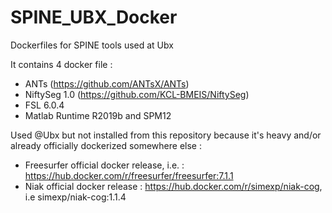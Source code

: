 # SPINE_UBX_Docker
Dockerfiles for SPINE tools used at Ubx

It contains 4 docker file :
- ANTs (https://github.com/ANTsX/ANTs)
- NiftySeg 1.0 (https://github.com/KCL-BMEIS/NiftySeg)
- FSL 6.0.4
- Matlab Runtime R2019b and SPM12

Used @Ubx but not installed from this repository because it's heavy and/or already officially dockerized somewhere else : 

- Freesurfer official docker release, i.e. : https://hub.docker.com/r/freesurfer/freesurfer:7.1.1
- Niak official docker release : https://hub.docker.com/r/simexp/niak-cog, i.e simexp/niak-cog:1.1.4
